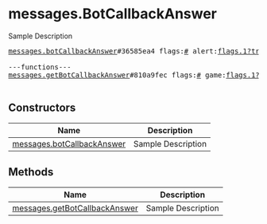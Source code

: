 # messages.BotCallbackAnswer

Sample Description

<pre>
<a href="../constructor/messages.botCallbackAnswer">messages.botCallbackAnswer</a>#36585ea4 flags:<a href="../type/#.md">#</a> alert:<a href="../type/flags.1?true.md">flags.1?true</a> has_url:<a href="../type/flags.3?true.md">flags.3?true</a> message:<a href="../type/flags.0?string.md">flags.0?string</a> url:<a href="../type/flags.2?string.md">flags.2?string</a> cache_time:<a href="../type/int.md">int</a> = <a href="../type/messages.BotCallbackAnswer.md">messages.BotCallbackAnswer</a>;

---functions---
<a href="../method/messages.getBotCallbackAnswer">messages.getBotCallbackAnswer</a>#810a9fec flags:<a href="../type/#.md">#</a> game:<a href="../type/flags.1?true.md">flags.1?true</a> peer:<a href="../type/InputPeer.md">InputPeer</a> msg_id:<a href="../type/int.md">int</a> data:<a href="../type/flags.0?bytes.md">flags.0?bytes</a> = <a href="../type/messages.BotCallbackAnswer.md">messages.BotCallbackAnswer</a>;

</pre>

## Constructors

| Name | Description |
|------|-------------|
| [messages.botCallbackAnswer](../constructor/messages.botCallbackAnswer.md) | Sample Description |

## Methods

| Name | Description |
|------|-------------|
| [messages.getBotCallbackAnswer](../method/messages.getBotCallbackAnswer.md) | Sample Description |
